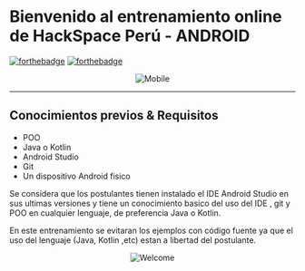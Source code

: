 # Bienvenido al entrenamiento online de HackSpace Perú - ANDROID
[![forthebadge](http://forthebadge.com/images/badges/built-for-android.svg)](http://forthebadge.com) [![forthebadge](http://forthebadge.com/images/badges/built-with-love.svg)](http://forthebadge.com)

<div align="center">

![Mobile](http://hanshavin.github.io/HackSpace-Developers/img/logo.png)

</div>

---

## Conocimientos previos & Requisitos
- POO
- Java o Kotlin
- Android Studio
- Git
- Un dispositivo Android fisico

Se considera que los postulantes tienen instalado el IDE Android Studio en sus ultimas versiones y tiene un conocimiento basico del uso del IDE , git y POO en cualquier lenguaje, de preferencia Java o Kotlin.

En este entrenamiento se evitaran los ejemplos con código fuente ya que el uso del lenguaje (Java, Kotlin ,etc) estan a libertad del postulante.

<div align="center">

![Welcome](http://thedroidlawyer.com/wp-content/uploads/2014/12/happy.gif)

</div>
